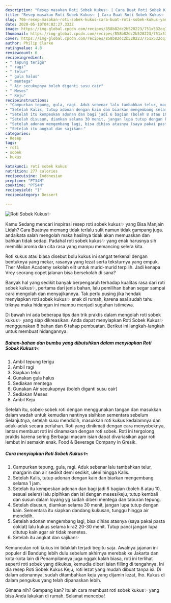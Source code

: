 ```yaml
---
description: "Resep masakan Roti Sobek Kukus✨ | Cara Buat Roti Sobek Kukus✨ Yang Paling Enak"
title: "Resep masakan Roti Sobek Kukus✨ | Cara Buat Roti Sobek Kukus✨ Yang Paling Enak"
slug: 706-resep-masakan-roti-sobek-kukus-cara-buat-roti-sobek-kukus-yang-paling-enak
date: 2020-05-10T04:02:27.333Z
image: https://img-global.cpcdn.com/recipes/858b82dc2b528223/751x532cq70/roti-sobek-kukus✨-foto-resep-utama.jpg
thumbnail: https://img-global.cpcdn.com/recipes/858b82dc2b528223/751x532cq70/roti-sobek-kukus✨-foto-resep-utama.jpg
cover: https://img-global.cpcdn.com/recipes/858b82dc2b528223/751x532cq70/roti-sobek-kukus✨-foto-resep-utama.jpg
author: Philip Clarke
ratingvalue: 4.8
reviewcount: 6
recipeingredient:
- " tepung terigu"
- " ragi"
- " telur"
- " gula halus"
- " mentega"
- " Air secukupnya boleh diganti susu cair"
- " Meses"
- " Keju"
recipeinstructions:
- "Campurkan tepung, gula, ragi. Aduk sebenar lalu tambahkan telur, margarin dan air sedikit demi sedikit, uleni hingga Kalis."
- "Setelah Kalis, tutup adonan dengan kain dan biarkan mengembang selama 1 jam."
- "Setelah itu kempeskan adonan dan bagi jadi 6 bagian (boleh 8 atau 10, sesuai selera) lalu pipihkan dan isi dengan meses/keju, tutup kembali dan susun dalam loyang yg sudah diberi mentega dan taburan tepung."
- "Setelah disusun, diamkan selama 30 menit, jangan lupa tutup dengan kain. Sementara itu siapkan dandang kukusan, tunggu hingga air mendidih."
- "Setelah adonan mengembang lagi, bisa dihias atasnya (saya pakai pasta coklat) lalu kukus selama kira2 20-30 menit. Tutup panci jangan lupa ditutup kain agar air tidak menetes."
- "Setelah itu angkat dan sajikan✨"
categories:
- Resep
tags:
- roti
- sobek
- kukus

katakunci: roti sobek kukus 
nutrition: 277 calories
recipecuisine: Indonesian
preptime: "PT34M"
cooktime: "PT54M"
recipeyield: "1"
recipecategory: Dessert

---
```



![Roti Sobek Kukus✨](https://img-global.cpcdn.com/recipes/858b82dc2b528223/751x532cq70/roti-sobek-kukus✨-foto-resep-utama.jpg)

Kamu Sedang mencari inspirasi resep roti sobek kukus✨ yang Bisa Manjain Lidah? Cara Buatnya memang tidak terlalu sulit namun tidak gampang juga. andaikata salah mengolah maka hasilnya tidak akan memuaskan dan bahkan tidak sedap. Padahal roti sobek kukus✨ yang enak harusnya sih memiliki aroma dan cita rasa yang mampu memancing selera kita.

Roti kukus atau biasa disebut bolu kukus ini sangat terkenal dengan bentuknya yang mekar, rasanya yang lezat serta teksturnya yang empuk. Ther Melian Academy sekolah elit untuk murid-murid terpilih. Jadi kenapa Vrey seorang copet jalanan bisa bersekolah di sana?

Banyak hal yang sedikit banyak berpengaruh terhadap kualitas rasa dari roti sobek kukus✨, pertama dari jenis bahan, lalu pemilihan bahan segar sampai cara mengolah dan menyajikannya. Tak perlu pusing jika hendak menyiapkan roti sobek kukus✨ enak di rumah, karena asal sudah tahu triknya maka hidangan ini mampu menjadi suguhan istimewa.


Di bawah ini ada beberapa tips dan trik praktis dalam mengolah roti sobek kukus✨ yang siap dikreasikan. Anda dapat menyiapkan Roti Sobek Kukus✨ menggunakan 8 bahan dan 6 tahap pembuatan. Berikut ini langkah-langkah untuk membuat hidangannya.

<!--inarticleads1-->

##### Bahan-bahan dan bumbu yang dibutuhkan dalam menyiapkan Roti Sobek Kukus✨:

1. Ambil  tepung terigu
1. Ambil  ragi
1. Siapkan  telur
1. Gunakan  gula halus
1. Sediakan  mentega
1. Gunakan  Air secukupnya (boleh diganti susu cair)
1. Sediakan  Meses
1. Ambil  Keju


Setelah itu, sobek-sobek roti dengan menggunakan tangan dan masukkan dalam wadah untuk kemudian nantinya sisihkan sementara sebelum Selanjutnya, setelah susu mendidih, masukkan roti kukus kedalamnya dan aduk-aduk secara perlahan. Roti yang dinikmati dengan cara menyobeknya, lantas membuat roti ini dinamakan dengan roti sobek. Roti ini tergolong praktis karena sering Berbagai macam isian dapat divariasikan agar roti lembut ini semakin enak. Food &amp; Beverage Company in Gresik. 

<!--inarticleads2-->

##### Cara menyiapkan Roti Sobek Kukus✨:

1. Campurkan tepung, gula, ragi. Aduk sebenar lalu tambahkan telur, margarin dan air sedikit demi sedikit, uleni hingga Kalis.
1. Setelah Kalis, tutup adonan dengan kain dan biarkan mengembang selama 1 jam.
1. Setelah itu kempeskan adonan dan bagi jadi 6 bagian (boleh 8 atau 10, sesuai selera) lalu pipihkan dan isi dengan meses/keju, tutup kembali dan susun dalam loyang yg sudah diberi mentega dan taburan tepung.
1. Setelah disusun, diamkan selama 30 menit, jangan lupa tutup dengan kain. Sementara itu siapkan dandang kukusan, tunggu hingga air mendidih.
1. Setelah adonan mengembang lagi, bisa dihias atasnya (saya pakai pasta coklat) lalu kukus selama kira2 20-30 menit. Tutup panci jangan lupa ditutup kain agar air tidak menetes.
1. Setelah itu angkat dan sajikan✨


Kemunculan roti kukus ini tidaklah terjadi begitu saja. Awalnya jajanan ini populer di Bandung lebih dulu sebelum akhirnya merebak ke Jakarta dan kota-kota lain di Penampilannya juga nggak kalah biasa, roti ini terlihat seperti roti sobek yang dikukus, kemudia diberi isian filling di tengahnya. Ini dia resep Roti Sobek Kukus Keju, roti lezat yang mudah dibuat tanpa isi. Di dalam adonannya, sudah ditambahkan keju yang dijamin lezat, lho. Kukus di dalam pengukus yang telah dipanaskan lebih. 

Gimana nih? Gampang kan? Itulah cara membuat roti sobek kukus✨ yang bisa Anda lakukan di rumah. Selamat mencoba!
